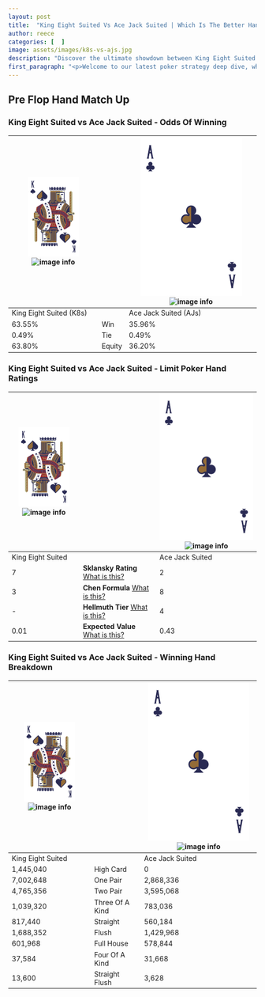 ```yaml
---
layout: post
title:  "King Eight Suited Vs Ace Jack Suited | Which Is The Better Hand In Poker? A Complete Guide"
author: reece
categories: [  ]
image: assets/images/k8s-vs-ajs.jpg
description: "Discover the ultimate showdown between King Eight Suited and Ace Jack Suited in poker! Uncover the odds, strategies, and scenarios where one hand triumphs over the other. Get ready to up your poker game with this thrilling analysis."
first_paragraph: "<p>Welcome to our latest poker strategy deep dive, where we're pitting two distinct hands against each other in a high-stakes showdown: King Eight Suited vs Ace Jack Suited.</p><p>In the dynamic world of poker, every decision counts, and knowing which hand holds the upper hand is key to your success at the table.</p><p>In this article, we'll dissect these two hands, explore the scenarios where one dominates the other, and equip you with the knowledge to make strategic choices that can tip the odds in your favor.</p><p>Get ready to unravel the intriguing dynamics of these poker hands and elevate your game to new heights.</p>"
---
```




[comment]: # (sp0)

## Pre Flop Hand Match Up

<div class="table hand-ratings" markdown="1"> 



### King Eight Suited vs Ace Jack Suited - Odds Of Winning


    
| ![image info](assets/images/hand1/K.png) ![image info](assets/images/hand1/8s.png) |  | ![image info](assets/images/hand2/A.png) ![image info](assets/images/hand2/Js.png) |
| -------- | -------- | -------- |
| King Eight Suited (K8s) |  | Ace Jack Suited (AJs) |
| 63.55% | Win | 35.96% |
| 0.49% | Tie | 0.49% |
| 63.80% | Equity | 36.20% |




[comment]: # (sp1)



### King Eight Suited vs Ace Jack Suited - Limit Poker Hand Ratings


    
| ![image info](assets/images/hand1/K.png) ![image info](assets/images/hand1/8s.png) |  | ![image info](assets/images/hand2/A.png) ![image info](assets/images/hand2/Js.png) |
| -------- | -------- | -------- |
| King Eight Suited |  | Ace Jack Suited |
| 7 | **Sklansky Rating** [What is this?](/sklansky-rating-explained) | 2 |
| 3 | **Chen Formula** [What is this?](/chen-formula-explained) | 8 |
| - | **Hellmuth Tier** [What is this?](/Hellmuth-tier-explained) | 4 |
| 0.01 | **Expected Value** [What is this?](/expected-value-explained) | 0.43 |




[comment]: # (sp2)



### King Eight Suited vs Ace Jack Suited - Winning Hand Breakdown


    
| ![image info](assets/images/hand1/K.png) ![image info](assets/images/hand1/8s.png) |  | ![image info](assets/images/hand2/A.png) ![image info](assets/images/hand2/Js.png) |
| -------- | -------- | -------- |
| King Eight Suited |  | Ace Jack Suited |
| 1,445,040 | High Card | 0 |
| 7,002,648 | One Pair | 2,868,336 |
| 4,765,356 | Two Pair | 3,595,068 |
| 1,039,320 | Three Of A Kind | 783,036 |
| 817,440 | Straight | 560,184 |
| 1,688,352 | Flush | 1,429,968 |
| 601,968 | Full House | 578,844 |
| 37,584 | Four Of A Kind | 31,668 |
| 13,600 | Straight Flush | 3,628 |




[comment]: # (sp3)



</div>

[comment]: # (sp4)



[comment]: # (sp5)

